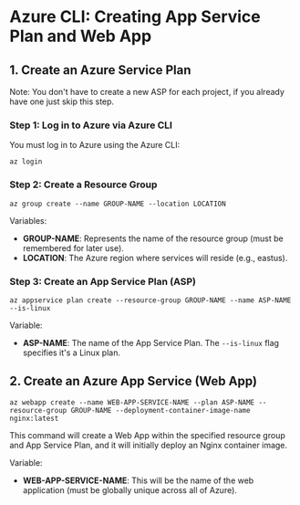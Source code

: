 # Azure CLI: Creating App Service Plan and Web App

## 1. Create an Azure Service Plan

Note: You don't have to create a new ASP for each project, if you already have one just skip this step.

### Step 1: Log in to Azure via Azure CLI
You must log in to Azure using the Azure CLI:
```
az login
```

### Step 2: Create a Resource Group
```
az group create --name GROUP-NAME --location LOCATION
```

Variables:
* **GROUP-NAME**: Represents the name of the resource group (must be remembered for later use).
* **LOCATION**: The Azure region where services will reside (e.g., eastus).

### Step 3: Create an App Service Plan (ASP)
```
az appservice plan create --resource-group GROUP-NAME --name ASP-NAME --is-linux
```

Variable:
* **ASP-NAME**: The name of the App Service Plan. The `--is-linux` flag specifies it's a Linux plan.

## 2. Create an Azure App Service (Web App)
```
az webapp create --name WEB-APP-SERVICE-NAME --plan ASP-NAME --resource-group GROUP-NAME --deployment-container-image-name nginx:latest
```

This command will create a Web App within the specified resource group and App Service Plan, and it will initially deploy an Nginx container image.

Variable:
* **WEB-APP-SERVICE-NAME**: This will be the name of the web application (must be globally unique across all of Azure).